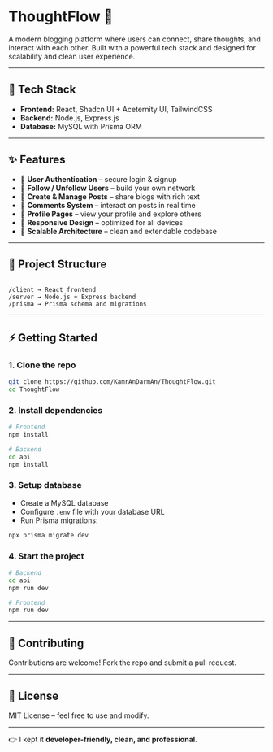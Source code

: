 # ThoughtFlow 📝

A modern blogging platform where users can connect, share thoughts, and interact with each other. Built with a powerful tech stack and designed for scalability and clean user experience.

---

## 🚀 Tech Stack

- **Frontend:** React, Shadcn UI + Aceternity UI, TailwindCSS
- **Backend:** Node.js, Express.js
- **Database:** MySQL with Prisma ORM

---

## ✨ Features

- 🔹 **User Authentication** – secure login & signup
- 🔹 **Follow / Unfollow Users** – build your own network
- 🔹 **Create & Manage Posts** – share blogs with rich text
- 🔹 **Comments System** – interact on posts in real time
- 🔹 **Profile Pages** – view your profile and explore others
- 🔹 **Responsive Design** – optimized for all devices
- 🔹 **Scalable Architecture** – clean and extendable codebase

---

## 📂 Project Structure

```

/client → React frontend
/server → Node.js + Express backend
/prisma → Prisma schema and migrations

```

---

## ⚡ Getting Started

### 1. Clone the repo

```bash
git clone https://github.com/KamrAnDarmAn/ThoughtFlow.git
cd ThoughtFlow
```

### 2. Install dependencies

```bash
# Frontend
npm install

# Backend
cd api
npm install
```

### 3. Setup database

- Create a MySQL database
- Configure `.env` file with your database URL
- Run Prisma migrations:

```bash
npx prisma migrate dev
```

### 4. Start the project

```bash
# Backend
cd api
npm run dev

# Frontend
npm run dev
```

---

## 🤝 Contributing

Contributions are welcome! Fork the repo and submit a pull request.

---

## 📜 License

MIT License – feel free to use and modify.

---

👉 I kept it **developer-friendly, clean, and professional**.

